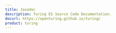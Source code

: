 ```yaml
---
title: Javadoc
description: Turing ES Source Code Documentation.
docurl: https://openturing.github.io/turing/
product: turing
---
```

